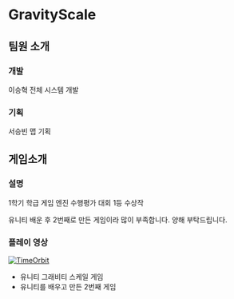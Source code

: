 # GravityScale
## 팀원 소개
### 개발
이승혁 전체 시스템 개발
### 기획
서승빈 맵 기획
## 게임소개
### 설명
1학기 학급 게임 엔진 수행평가 대회 1등 수상작

유니티 배운 후 2번째로 만든 게임이라 많이 부족합니다. 양해 부탁드립니다.
### 플레이 영상
[![TimeOrbit](http://img.youtube.com/vi/DyxjhYkyflM/0.jpg)](https://youtu.be/DyxjhYkyflM?t=0s) 

- 유니티 그래비티 스케일 게임
- 유니티를 배우고 만든 2번째 게임
